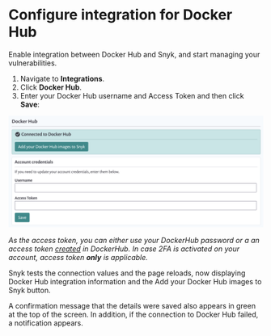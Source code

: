# Configure integration for Docker Hub

Enable integration between Docker Hub and Snyk, and start managing your vulnerabilities.

1. Navigate to **Integrations**.
2. Click **Docker Hub**.
3. Enter your Docker Hub username and Access Token and then click **Save**:

![mceclip0.png](../../../.gitbook/assets/mceclip0-12-.png)

_As the access token, you can either use your DockerHub password or a an access token_ [_created_](https://docs.docker.com/docker-hub/access-tokens/) _in DockerHub. In case 2FA is activated on your account, access token **only** is applicable._

Snyk tests the connection values and the page reloads, now displaying Docker Hub integration information and the Add your Docker Hub images to Snyk button.

A confirmation message that the details were saved also appears in green at the top of the screen. In addition, if the connection to Docker Hub failed, a notification appears.

